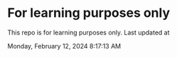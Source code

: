 # For learning purposes only
This repo is for learning purposes only.
Last updated at

Monday, February 12, 2024 8:17:13 AM

